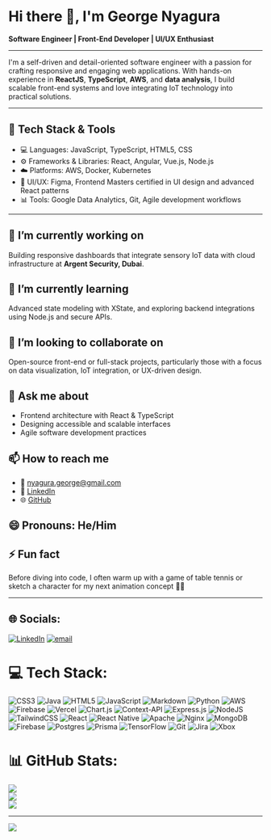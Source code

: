 # Hi there 👋, I'm George Nyagura

**Software Engineer | Front-End Developer | UI/UX Enthusiast**

---

I'm a self-driven and detail-oriented software engineer with a passion for crafting responsive and engaging web applications. With hands-on experience in **ReactJS**, **TypeScript**, **AWS**, and **data analysis**, I build scalable front-end systems and love integrating IoT technology into practical solutions.

---

## 🚀 Tech Stack & Tools

- 💻 Languages: JavaScript, TypeScript, HTML5, CSS
- ⚙️ Frameworks & Libraries: React, Angular, Vue.js, Node.js
- ☁️ Platforms: AWS, Docker, Kubernetes
- 🎨 UI/UX: Figma, Frontend Masters certified in UI design and advanced React patterns
- 📊 Tools: Google Data Analytics, Git, Agile development workflows

---

## 🔭 I’m currently working on
Building responsive dashboards that integrate sensory IoT data with cloud infrastructure at **Argent Security, Dubai**.

## 🌱 I’m currently learning
Advanced state modeling with XState, and exploring backend integrations using Node.js and secure APIs.

## 👯 I’m looking to collaborate on
Open-source front-end or full-stack projects, particularly those with a focus on data visualization, IoT integration, or UX-driven design.

## 💬 Ask me about
- Frontend architecture with React & TypeScript
- Designing accessible and scalable interfaces
- Agile software development practices

## 📫 How to reach me
- 📧 nyagura.george@gmail.com  
- 💼 [LinkedIn](https://www.linkedin.com/in/georgenyagura/)  
- 🌐 [GitHub](https://github.com/NumNine9)

## 😄 Pronouns: He/Him

## ⚡ Fun fact
Before diving into code, I often warm up with a game of table tennis or sketch a character for my next animation concept 🎨🏓

---

## 🌐 Socials:
[![LinkedIn](https://img.shields.io/badge/LinkedIn-%230077B5.svg?logo=linkedin&logoColor=white)](https://linkedin.com/in/https://www.linkedin.com/in/georgenyagura/) [![email](https://img.shields.io/badge/Email-D14836?logo=gmail&logoColor=white)](mailto:nyagura.george@gmail.com) 

# 💻 Tech Stack:
![CSS3](https://img.shields.io/badge/css3-%231572B6.svg?style=for-the-badge&logo=css3&logoColor=white) ![Java](https://img.shields.io/badge/java-%23ED8B00.svg?style=for-the-badge&logo=openjdk&logoColor=white) ![HTML5](https://img.shields.io/badge/html5-%23E34F26.svg?style=for-the-badge&logo=html5&logoColor=white) ![JavaScript](https://img.shields.io/badge/javascript-%23323330.svg?style=for-the-badge&logo=javascript&logoColor=%23F7DF1E) ![Markdown](https://img.shields.io/badge/markdown-%23000000.svg?style=for-the-badge&logo=markdown&logoColor=white) ![Python](https://img.shields.io/badge/python-3670A0?style=for-the-badge&logo=python&logoColor=ffdd54) ![AWS](https://img.shields.io/badge/AWS-%23FF9900.svg?style=for-the-badge&logo=amazon-aws&logoColor=white) ![Firebase](https://img.shields.io/badge/firebase-%23039BE5.svg?style=for-the-badge&logo=firebase) ![Vercel](https://img.shields.io/badge/vercel-%23000000.svg?style=for-the-badge&logo=vercel&logoColor=white) ![Chart.js](https://img.shields.io/badge/chart.js-F5788D.svg?style=for-the-badge&logo=chart.js&logoColor=white) ![Context-API](https://img.shields.io/badge/Context--Api-000000?style=for-the-badge&logo=react) ![Express.js](https://img.shields.io/badge/express.js-%23404d59.svg?style=for-the-badge&logo=express&logoColor=%2361DAFB) ![NodeJS](https://img.shields.io/badge/node.js-6DA55F?style=for-the-badge&logo=node.js&logoColor=white) ![TailwindCSS](https://img.shields.io/badge/tailwindcss-%2338B2AC.svg?style=for-the-badge&logo=tailwind-css&logoColor=white) ![React](https://img.shields.io/badge/react-%2320232a.svg?style=for-the-badge&logo=react&logoColor=%2361DAFB) ![React Native](https://img.shields.io/badge/react_native-%2320232a.svg?style=for-the-badge&logo=react&logoColor=%2361DAFB) ![Apache](https://img.shields.io/badge/apache-%23D42029.svg?style=for-the-badge&logo=apache&logoColor=white) ![Nginx](https://img.shields.io/badge/nginx-%23009639.svg?style=for-the-badge&logo=nginx&logoColor=white) ![MongoDB](https://img.shields.io/badge/MongoDB-%234ea94b.svg?style=for-the-badge&logo=mongodb&logoColor=white) ![Firebase](https://img.shields.io/badge/firebase-a08021?style=for-the-badge&logo=firebase&logoColor=ffcd34) ![Postgres](https://img.shields.io/badge/postgres-%23316192.svg?style=for-the-badge&logo=postgresql&logoColor=white) ![Prisma](https://img.shields.io/badge/Prisma-3982CE?style=for-the-badge&logo=Prisma&logoColor=white) ![TensorFlow](https://img.shields.io/badge/TensorFlow-%23FF6F00.svg?style=for-the-badge&logo=TensorFlow&logoColor=white) ![Git](https://img.shields.io/badge/git-%23F05033.svg?style=for-the-badge&logo=git&logoColor=white) ![Jira](https://img.shields.io/badge/jira-%230A0FFF.svg?style=for-the-badge&logo=jira&logoColor=white) ![Xbox](https://img.shields.io/badge/xbox-%23107C10.svg?style=for-the-badge&logo=xbox&logoColor=white)
# 📊 GitHub Stats:
![](https://github-readme-stats.vercel.app/api?username=NumNine9&theme=dark&hide_border=false&include_all_commits=true&count_private=true)<br/>
![](https://nirzak-streak-stats.vercel.app/?user=NumNine9&theme=dark&hide_border=false)<br/>
![](https://github-readme-stats.vercel.app/api/top-langs/?username=NumNine9&theme=dark&hide_border=false&include_all_commits=true&count_private=true&layout=compact)

---
[![](https://visitcount.itsvg.in/api?id=NumNine9&icon=0&color=0)](https://visitcount.itsvg.in)

<!-- Proudly created with GPRM ( https://gprm.itsvg.in ) -->
